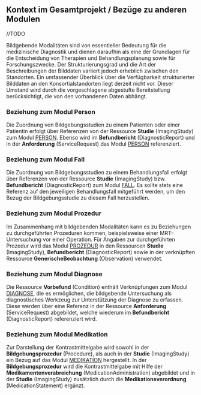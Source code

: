 ## Kontext im Gesamtprojekt / Bezüge zu anderen Modulen
//TODO

Bildgebende Modalitäten sind von essentieller Bedeutung für die medizinische Diagnostik und dienen daraufhin als eine der Grundlagen für die Entscheidung von Therapien und Behandlungsplanung sowie für Forschungszwecke. Der Strukturierungsgrad und die Art der Beschreibungen der Bilddaten variiert jedoch erheblich zwischen den Standorten. Ein umfassender Überblick über die Verfügbarkeit strukturierter Bilddaten an den Konsortialstandorten liegt derzeit nicht vor. Dieser Umstand wird durch die vorgeschlagene abgestufte Bereitstellung berücksichtigt, die von den vorhandenen Daten abhängt.

### Beziehung zum Modul Person

Die Zuordnung von Bildgebungsstudien zu einem Patienten oder einer Patientin erfolgt über Referenzen von der Ressource **Studie** (ImagingStudy) zum Modul [PERSON](https://simplifier.net/mii-basismodul-person-2024). Ebenso wird im **Befundbericht** (DiagnosticReport) und in der **Anforderung** (ServiceRequest) das Modul [PERSON](https://simplifier.net/mii-basismodul-person-2024) referenziert.

### Beziehung zum Modul Fall

Die Zuordnung von Bildgebungsstudien zu einem Behandlungsfall erfolgt über Referenzen von der Ressource **Studie** (ImagingStudy) bzw. **Befundbericht** (DiagnosticReport) zum Modul [FALL](https://simplifier.net/medizininformatikinitiative-modulfall). Es sollte stets eine Referenz auf den jeweiligen Behandlungsfall mitgeführt werden, um den Bezug der Bildgebungsstudie zu diesem Fall herzustellen.

### Beziehung zum Modul Prozedur

Im Zusammenhang mit bildgebenden Modalitäten kann es zu Beziehungen zu durchgeführten Prozeduren kommen, beispielsweise einer MRT-Untersuchung vor einer Operation. Für Angaben zur durchgeführten Prozedur wird das Modul [PROZEDUR](https://simplifier.net/mii-basismodul-prozedur-2024) in den Ressourcen **Studie** (ImagingStudy), **Befundbericht** (DiagnosticReport) sowie in der verknüpften Ressource **GenerischeBeobachtung** (Observation) verwendet. 

### Beziehung zum Modul Diagnose

Die Ressource **Vorbefund** (Condition) enthält Verknüpfungen zum Modul [DIAGNOSE](https://simplifier.net/mii-basismodul-diagnose-2024), die es ermöglichen, die bildgebende Untersuchung als diagnostisches Werkzeug zur Unterstützung der Diagnose zu erfassen. Diese werden über eine Referenz in der Ressource **Anforderung** (ServiceRequest) abgebildet, welche wiederum im **Befundbericht** (DiagnosticReport) referenziert wird.

### Beziehung zum Modul Medikation

Zur Darstellung der Kontrastmittelgabe wird sowohl in der **Bildgebungsprozedur** (Procedure), als auch in der **Studie** (ImagingStudy) ein Bezug auf das Modul [MEDIKATION](https://simplifier.net/mii-basismodul-medikation-2024) hergestellt. In der **Bildgebungsprozedur** wird die Kontrastmittelgabe mit Hilfe der **Medikamentenverabreichung** (MedicationAdministration) abgebildet und in der **Studie** (ImagingStudy) zusätzlich durch die **Medikationsverordnung** (MedicationStatement) ergänzt.
